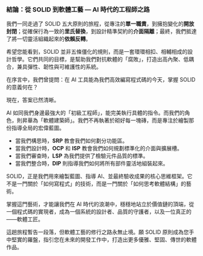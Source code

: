 
### 結論：從 SOLID 到軟體工藝 — AI 時代的工程師之路

我們一同走過了 SOLID 五大原則的旅程，從專注的**單一職責**，到擁抱變化的**開放封閉**；從確保行為一致的**里氏替換**，到設計精準契約的**介面隔離**；最終，我們抵達了將一切靈活組織起來的**依賴反轉**。

希望您能看到，SOLID 並非五條僵化的規則，而是一套環環相扣、相輔相成的設計哲學。它們共同的目標，是幫助我們對抗軟體的「腐敗」，打造出高內聚、低耦合，兼具彈性、韌性與可維護性的系統。

在序言中，我們曾提問：在 AI 工具能為我們高效編寫程式碼的今天，掌握 SOLID 的意義何在？

現在，答案已然清晰。

AI 如同我們身邊最強大的「初級工程師」，能完美執行具體的指令。而我們的角色，則昇華為「軟體建築師」。我們不再執著於砌好每一塊磚，而是專注於繪製那份指導全局的宏偉藍圖。

* 當我們構思時，**SRP** 教會我們如何劃分功能區。
* 當我們設計時，**OCP** 和 **ISP** 教會我們如何規劃標準化的介面與擴展槽。
* 當我們審查時，**LSP** 為我們提供了檢驗元件品質的標準。
* 當我們整合時，**DIP** 則指導我們如何將所有部件靈活地組裝起來。

SOLID，正是我們用來繪製藍圖、指導 AI、並最終驗收成果的核心思維框架。它不是一門關於「如何寫程式」的技術，而是一門關於「如何思考軟體結構」的藝術。

掌握這門藝術，才能讓我們在 AI 時代的浪潮中，穩穩地站立於價值鏈的頂端，從一個程式碼的實現者，成為一個系統的設計者、品質的守護者，以及一位真正的——軟體工匠。

這趟旅程暫告一段落，但軟體工藝的修行之路永無止境。願 SOLID 原則成為您手中堅實的羅盤，指引您在未來的開發工作中，打造出更多優雅、堅固、傳世的軟體作品。
